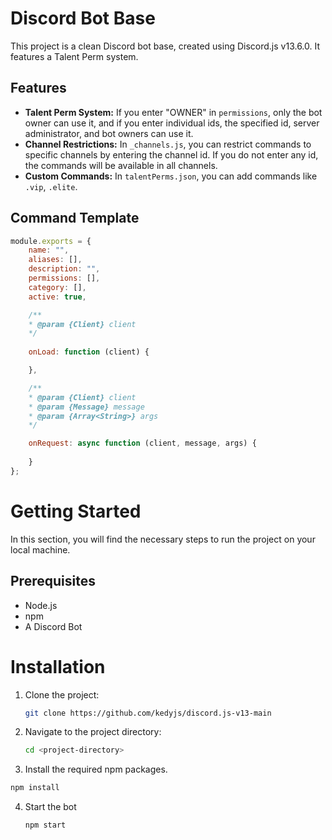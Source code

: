 # Discord Bot Base

This project is a clean Discord bot base, created using Discord.js v13.6.0. It features a Talent Perm system.

## Features

- **Talent Perm System:** If you enter "OWNER" in `permissions`, only the bot owner can use it, and if you enter individual ids, the specified id, server administrator, and bot owners can use it.
- **Channel Restrictions:** In `_channels.js`, you can restrict commands to specific channels by entering the channel id. If you do not enter any id, the commands will be available in all channels.
- **Custom Commands:** In `talentPerms.json`, you can add commands like `.vip`, `.elite`.

## Command Template

```js
module.exports = {
    name: "",
    aliases: [],
    description: "",
    permissions: [],
    category: [],
    active: true,

    /**
    * @param {Client} client 
    */
   
    onLoad: function (client) {

    },

    /**
    * @param {Client} client 
    * @param {Message} message 
    * @param {Array<String>} args 
    */

    onRequest: async function (client, message, args) {
    
    }
};
```

# Getting Started
In this section, you will find the necessary steps to run the project on your local machine.

## Prerequisites
- Node.js
- npm
- A Discord Bot

# Installation
1. Clone the project:
   ```sh
   git clone https://github.com/kedyjs/discord.js-v13-main
    ```
2. Navigate to the project directory:
   ```sh
   cd <project-directory>
    ```
3. Install the required npm packages.
  ```sh
  npm install
  ```
4. Start the bot
   ```sh
   npm start
  ```
